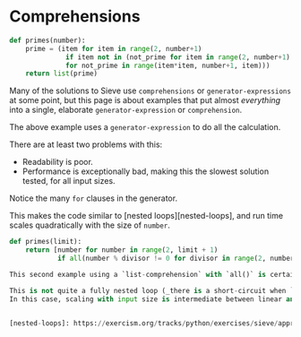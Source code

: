 # Comprehensions

```python
def primes(number):
    prime = (item for item in range(2, number+1) 
              if item not in (not_prime for item in range(2, number+1) 
              for not_prime in range(item*item, number+1, item)))
    return list(prime)
```

Many of the solutions to Sieve use `comprehensions` or `generator-expressions` at some point, but this page is about examples that put almost *everything* into a single, elaborate `generator-expression` or `comprehension`.

The above example uses a `generator-expression` to do all the calculation.

There are at least two problems with this:
- Readability is poor.
- Performance is exceptionally bad, making this the slowest solution tested, for all input sizes.

Notice the many `for` clauses in the generator.

This makes the code similar to [nested loops][nested-loops], and run time scales quadratically with the size of `number`.

```python
def primes(limit):
    return [number for number in range(2, limit + 1)
            if all(number % divisor != 0 for divisor in range(2, number))]

This second example using a `list-comprehension` with `all()` is certainly concise and _relatively_ readable, but the performance is again quite poor.

This is not quite a fully nested loop (_there is a short-circuit when `all()` evaluates to `False`_), but it is by no means "performant".
In this case, scaling with input size is intermediate between linear and quadratic, so not quite as bad as the first example.


[nested-loops]: https://exercism.org/tracks/python/exercises/sieve/approaches/nested-loops
